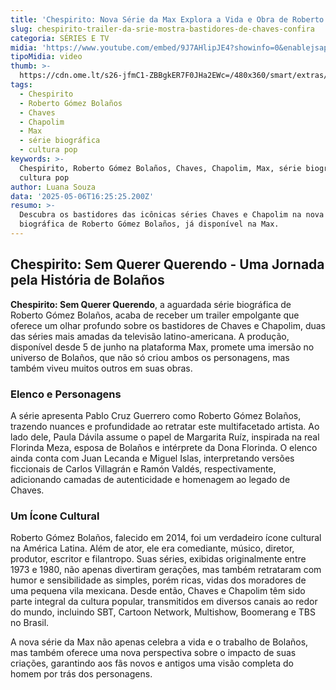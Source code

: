 ```yaml
---
title: 'Chespirito: Nova Série da Max Explora a Vida e Obra de Roberto Gómez Bolaños'
slug: chespirito-trailer-da-srie-mostra-bastidores-de-chaves-confira
categoria: SÉRIES E TV
midia: 'https://www.youtube.com/embed/9J7AHlipJE4?showinfo=0&enablejsapi=1'
tipoMidia: video
thumb: >-
  https://cdn.ome.lt/s26-jfmC1-ZBBgkER7F0JHa2EWc=/480x360/smart/extras/conteudos/chespirito.png
tags:
  - Chespirito
  - Roberto Gómez Bolaños
  - Chaves
  - Chapolim
  - Max
  - série biográfica
  - cultura pop
keywords: >-
  Chespirito, Roberto Gómez Bolaños, Chaves, Chapolim, Max, série biográfica,
  cultura pop
author: Luana Souza
data: '2025-05-06T16:25:25.200Z'
resumo: >-
  Descubra os bastidores das icônicas séries Chaves e Chapolim na nova produção
  biográfica de Roberto Gómez Bolaños, já disponível na Max.
---
```


## **Chespirito: Sem Querer Querendo** - Uma Jornada pela História de Bolaños

**Chespirito: Sem Querer Querendo**, a aguardada série biográfica de Roberto Gómez Bolaños, acaba de receber um trailer empolgante que oferece um olhar profundo sobre os bastidores de Chaves e Chapolim, duas das séries mais amadas da televisão latino-americana. A produção, disponível desde 5 de junho na plataforma Max, promete uma imersão no universo de Bolaños, que não só criou ambos os personagens, mas também viveu muitos outros em suas obras.

### Elenco e Personagens

A série apresenta Pablo Cruz Guerrero como Roberto Gómez Bolaños, trazendo nuances e profundidade ao retratar este multifacetado artista. Ao lado dele, Paula Dávila assume o papel de Margarita Ruíz, inspirada na real Florinda Meza, esposa de Bolaños e intérprete da Dona Florinda. O elenco ainda conta com Juan Lecanda e Miguel Islas, interpretando versões ficcionais de Carlos Villagrán e Ramón Valdés, respectivamente, adicionando camadas de autenticidade e homenagem ao legado de Chaves.

### Um Ícone Cultural

Roberto Gómez Bolaños, falecido em 2014, foi um verdadeiro ícone cultural na América Latina. Além de ator, ele era comediante, músico, diretor, produtor, escritor e filantropo. Suas séries, exibidas originalmente entre 1973 e 1980, não apenas divertiram gerações, mas também retrataram com humor e sensibilidade as simples, porém ricas, vidas dos moradores de uma pequena vila mexicana. Desde então, Chaves e Chapolim têm sido parte integral da cultura popular, transmitidos em diversos canais ao redor do mundo, incluindo SBT, Cartoon Network, Multishow, Boomerang e TBS no Brasil.

A nova série da Max não apenas celebra a vida e o trabalho de Bolaños, mas também oferece uma nova perspectiva sobre o impacto de suas criações, garantindo aos fãs novos e antigos uma visão completa do homem por trás dos personagens.
